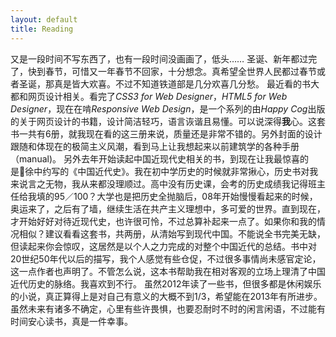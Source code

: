 ```yaml
---
layout: default
title: Reading
---
```

又是一段时间不写东西了，也有一段时间没画画了，低头……
圣诞、新年都过完了，快到春节，可惜又一年春节不回家，十分想念。真希望全世界人民都过春节或者圣诞，那真是皆大欢喜。不过不知道铁道部是几分欢喜几分愁。
最近看的书大都和网页设计相关。看完了*CSS3 for Web Designer*，*HTML5 for Web Designer*，现在在啃*Responsive Web Design*，是一个系列的由*Happy Cog*出版的关于网页设计的书籍，设计简洁轻巧，语言诙谐且易懂。可以说深得**我**心。这套书一共有6册，就我现在看的这三册来说，质量还是非常不错的。另外封面的设计跟随和体现在的极简主义风潮，看到马上让我想起来以前建筑学的各种手册（manual)。
另外去年开始读起中国近现代史相关的书，到现在让我最惊喜的是徐中约写的《中国近代史》。我在初中学历史的时候就非常揪心，历史书对我来说言之无物，我从来都没理顺过。高中没有历史课，会考的历史成绩我记得班主任给我填的95／100？大学也是把历史全抛脑后，08年开始慢慢看起来的时候，奥运来了，之后有了墙，继续生活在共产主义理想中，多可爱的世界。直到现在，才开始好好对待近现代史，也许很可怜，不过总算补起来一点了。如果你和我的情况相似？建议看看这套书，共两册，从清始写到现代中国。不能说全书完美无缺，但读起来你会惊叹，这居然是以个人之力完成的对整个中国近代的总结。书中对20世纪50年代以后的描写，我个人感觉有些仓促，不过很多事情尚未感官定论，这一点作者也声明了。不管怎么说，这本书帮助我在相对客观的立场上理清了中国近代历史的脉络。我喜欢到不行。
虽然2012年读了一些书，但很多都是休闲娱乐的小说，真正算得上是对自己有意义的大概不到1/3，希望能在2013年有所进步。虽然未来有诸多不确定，心里有些许畏惧，也要忍耐时不时的闲言闲语，不过能有时间安心读书，真是一件幸事。
